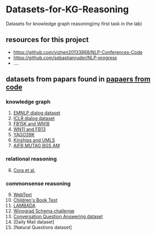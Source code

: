 # Datasets-for-KG-Reasoning
Datasets for knowledge graph reasoning(my first task in the lab)

## resources for this project
* https://github.com/yizhen20133868/NLP-Conferences-Code
* https://github.com/sebastianruder/NLP-progress
* ....

## datasets from papars found in [papaers from code](https://paperswithcode.com/sota)
### knowledge graph ###
1. [EMNLP dialog dataset](paperswithcode/EMNLP-dialog.md)
2. [ICLR dialog dataset](paperswithcode/ICLR-dialog.md)
3. [FB15K and WN18](paperswithcode/FB15K&WN18.md)
4. [WN11 and FB13](paperswithcode/WN11&FB13.md)
5. [YAGO39K](paperswithcode/YAGO39K.md)
6. [Kinships and UMLS](paperswithcode/Kinships&UMLS.md)
7. [AIFB,MUTAG,BGS,AM](paperswithcode/AIFB&MUTAG&BGS&AM.md)
### relational reasoning ###
8. [Cora et al.](paperswithcode/Cora.md)
### commonsense reasoning ###
9. [WebText](paperswithcode/WebText.md)
10. [Children's Book Test](paperswithcode/CBT.md)
11. [LAMBADA](paperswithcode/LAMBADA.md)
12. [Winograd Schema challenge](paperswithcode/Winograd.md)
13. [Conversation Question Answering dataset](paperswithcode/CoQA.md)
14. [Daily Mail dataset]
15. [Natural Questions dataset]

